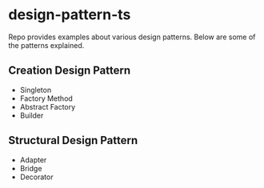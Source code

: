 # design-pattern-ts

Repo provides examples about various design patterns. Below are some of the patterns explained.

## Creation Design Pattern 

- Singleton
- Factory Method
- Abstract Factory
- Builder

## Structural Design Pattern 

- Adapter
- Bridge
- Decorator
